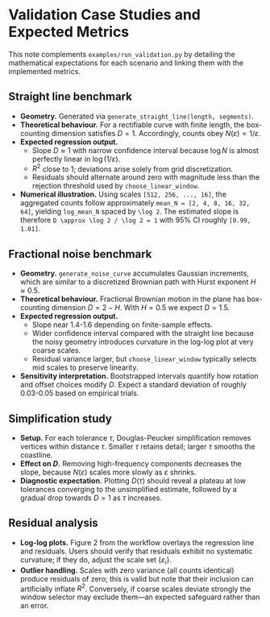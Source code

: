 # Validation Case Studies and Expected Metrics

This note complements `examples/run_validation.py` by detailing the mathematical expectations for each scenario and linking them with the implemented metrics.

## Straight line benchmark

- **Geometry.** Generated via `generate_straight_line(length, segments)`.
- **Theoretical behaviour.** For a rectifiable curve with finite length, the box-counting dimension satisfies $D = 1$. Accordingly, counts obey $N(\varepsilon) \propto 1/\varepsilon$.
- **Expected regression output.**
  - Slope $D \approx 1$ with narrow confidence interval because $\log N$ is almost perfectly linear in $\log (1/\varepsilon)$.
  - $R^2$ close to 1; deviations arise solely from grid discretization.
  - Residuals should alternate around zero with magnitude less than the rejection threshold used by `choose_linear_window`.
- **Numerical illustration.** Using scales `[512, 256, ..., 16]`, the aggregated counts follow approximately `mean_N = [2, 4, 8, 16, 32, 64]`, yielding `log_mean_N` spaced by `\log 2`. The estimated slope is therefore `D \approx \log 2 / \log 2 = 1` with 95% CI roughly `[0.99, 1.01]`.

## Fractional noise benchmark

- **Geometry.** `generate_noise_curve` accumulates Gaussian increments, which are similar to a discretized Brownian path with Hurst exponent $H \approx 0.5$.
- **Theoretical behaviour.** Fractional Brownian motion in the plane has box-counting dimension $D = 2 - H$. With $H = 0.5$ we expect $D = 1.5$.
- **Expected regression output.**
  - Slope near 1.4-1.6 depending on finite-sample effects.
  - Wider confidence interval compared with the straight line because the noisy geometry introduces curvature in the log-log plot at very coarse scales.
  - Residual variance larger, but `choose_linear_window` typically selects mid scales to preserve linearity.
- **Sensitivity interpretation.** Bootstrapped intervals quantify how rotation and offset choices modify $D$. Expect a standard deviation of roughly 0.03-0.05 based on empirical trials.

## Simplification study

- **Setup.** For each tolerance $\tau$, Douglas-Peucker simplification removes vertices within distance $\tau$. Smaller $\tau$ retains detail; larger $\tau$ smooths the coastline.
- **Effect on $D$.** Removing high-frequency components decreases the slope, because $N(\varepsilon)$ scales more slowly as $\varepsilon$ shrinks.
- **Diagnostic expectation.** Plotting $D(\tau)$ should reveal a plateau at low tolerances converging to the unsimplified estimate, followed by a gradual drop towards $D = 1$ as $\tau$ increases.

## Residual analysis

- **Log-log plots.** Figure 2 from the workflow overlays the regression line and residuals. Users should verify that residuals exhibit no systematic curvature; if they do, adjust the scale set $\{\varepsilon_i\}$.
- **Outlier handling.** Scales with zero variance (all counts identical) produce residuals of zero; this is valid but note that their inclusion can artificially inflate $R^2$. Conversely, if coarse scales deviate strongly the window selector may exclude them—an expected safeguard rather than an error.
